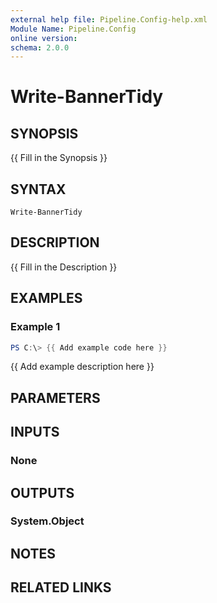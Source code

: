 ```yaml
---
external help file: Pipeline.Config-help.xml
Module Name: Pipeline.Config
online version:
schema: 2.0.0
---
```


# Write-BannerTidy

## SYNOPSIS
{{ Fill in the Synopsis }}

## SYNTAX

```
Write-BannerTidy
```

## DESCRIPTION
{{ Fill in the Description }}

## EXAMPLES

### Example 1
```powershell
PS C:\> {{ Add example code here }}
```

{{ Add example description here }}

## PARAMETERS

## INPUTS

### None

## OUTPUTS

### System.Object
## NOTES

## RELATED LINKS
